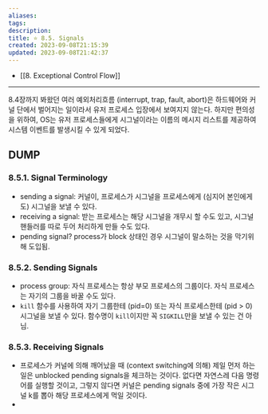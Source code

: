 ```yaml
---
aliases: 
tags: 
description:
title: ⭐️ 8.5. Signals
created: 2023-09-08T21:15:39
updated: 2023-09-08T21:42:37
---
```

- [[8. Exceptional Control Flow]]
___
8.4장까지 봐왔던 여러 예외처리흐름 (interrupt, trap, fault, abort)은 하드웨어와 커널 단에서 벌어지는 일이라서 유저 프로세스 입장에서 보여지지 않는다. 하지만 편의성을 위하여, OS는 유저 프로세스들에게 시그널이라는 이름의 메시지 리스트를 제공하여 시스템 이벤트를 발생시킬 수 있게 되었다.

## DUMP

### 8.5.1. Signal Terminology

- sending a signal: 커널이, 프로세스가 시그널을 프로세스에게 (심지어 본인에게도) 시그널을 보낼 수 있다. 
- receiving a signal: 받는 프로세스는 해당 시그널을 개무시 할 수도 있고, 시그널 핸들러를 따로 두어 처리하게 만들 수도 있다.
- pending signal? process가 block 상태인 경우 시그널이 말소하는 것을 막기위해 도입됨.

### 8.5.2. Sending Signals

- process group: 자식 프로세스는 항상 부모 프로세스의 그룹이다. 자식 프로세스는 자기의 그룹을 바꿀 수도 있다.
- `kill` 함수를 사용하여 자기 그룹한테 (pid=0) 또는 자식 프로세스한테 (pid > 0) 시그널을 보낼 수 있다. 함수명이 `kill`이지만 꼭 `SIGKILL`만을 보낼 수 있는 건 아님.

### 8.5.3. Receiving Signals

- 프로세스가 커널에 의해 깨어났을 때 (context switching에 의해) 제일 먼저 하는 일은 unblocked pending signals을 체크하는 것이다. 없다면 자연스레 다음 명령어를 실행할 것이고, 그렇지 않다면 커널은 pending signals 중에 가장 작은 시그널 k를 뽑아 해당 프로세스에게 먹일 것이다.
- 
